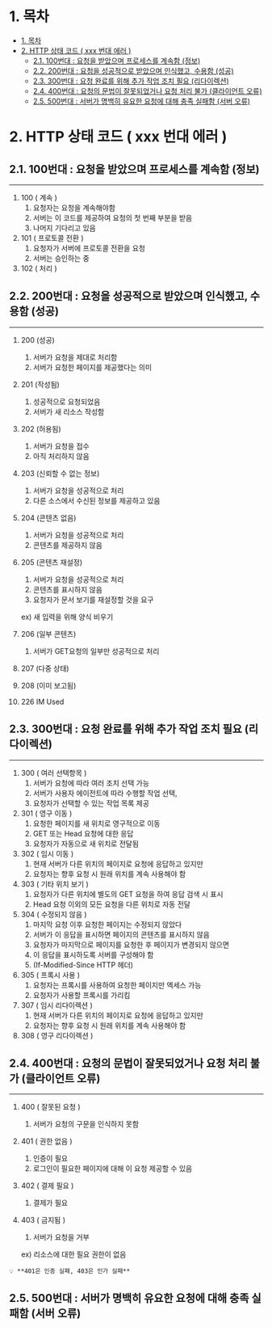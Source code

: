 # 1. 목차

- [1. 목차](#1-목차)
- [2. HTTP  상태 코드 ( xxx 번대 에러 )](#2-http--상태-코드--xxx-번대-에러-)
  - [2.1. 100번대 : 요청을 받았으며 프로세스를 계속함 (정보)](#21-100번대--요청을-받았으며-프로세스를-계속함-정보)
  - [2.2. 200번대 : 요청을 성공적으로 받았으며 인식했고, 수용함 (성공)](#22-200번대--요청을-성공적으로-받았으며-인식했고-수용함-성공)
  - [2.3. 300번대 : 요청 완료를 위해 추가 작업 조치 필요 (리다이렉션)](#23-300번대--요청-완료를-위해-추가-작업-조치-필요-리다이렉션)
  - [2.4. 400번대 : 요청의 문법이 잘못되었거나 요청 처리 불가 (클라이언트 오류)](#24-400번대--요청의-문법이-잘못되었거나-요청-처리-불가-클라이언트-오류)
  - [2.5. 500번대 : 서버가 명백히 유요한 요청에 대해 충족 실패함 (서버 오류)](#25-500번대--서버가-명백히-유요한-요청에-대해-충족-실패함-서버-오류)


# 2. HTTP  상태 코드 ( xxx 번대 에러 )


## 2.1. 100번대 : 요청을 받았으며 프로세스를 계속함 (정보)

---

1. 100 ( 계속 ) 
    1. 요청자는 요청을 계속해야함
    2. 서버는 이 코드를 제공하여 요청의 첫 번째 부분을 받음
    3. 나머지 기다리고 있음
2. 101 ( 프로토콜 전환 )
    1. 요청자가 서버에 프로토콜 전환을 요청
    2. 서버는 승인하는 중
3. 102 ( 처리 )

## 2.2. 200번대 : 요청을 성공적으로 받았으며 인식했고, 수용함 (성공)

---

1. 200 (성공)
    1. 서버가 요청을 제대로 처리함
    2. 서버가 요청한 페이지를 제공했다는 의미
2. 201 (작성됨)
    1. 성공적으로 요청되었음
    2. 서버가 새 리소스 작성함
3. 202 (허용됨)
    1. 서버가 요청을 접수
    2. 아직 처리하지 않음
4. 203 (신뢰할 수 없는 정보)
    1. 서버가 요청을 성공적으로 처리
    2. 다른 소스에서 수신된 정보를 제공하고 있음
5. 204 (콘텐츠 없음)
    1. 서버가 요청을 성공적으로 처리
    2. 콘텐츠를 제공하지 않음
6. 205 (콘텐츠 재설정)
    1. 서버가 요청을 성공적으로 처리
    2. 콘텐츠를 표시하지 않음
    3. 요청자가 문서 보기를 재설정할 것을 요구
    
    ex) 새 입력을 위해 양식 비우기
    
7. 206 (일부 콘텐츠)
    1. 서버가 GET요청의 일부만 성공적으로 처리
8. 207 (다중 상태)
9. 208 (이미 보고됨)
10. 226 IM Used

## 2.3. 300번대 : 요청 완료를 위해 추가 작업 조치 필요 (리다이렉션)

---

1. 300 ( 여러 선택항목 )
    1. 서버가 요청에 따라 여러 조치 선택 가능
    2. 서버가 사용자 에이전트에 따라 수행할 작업 선택,
    3. 요청자가 선택할 수 있는 작업 목록 제공
2. 301 ( 영구 이동 )
    1. 요청한 페이지를 새 위치로 영구적으로 이동
    2. GET 또는 Head 요청에 대한 응답
    3. 요청자가 자동으로 새 위치로 전달됨
3. 302 ( 임시 이동 )
    1. 현재 서버가 다른 위치의 페이지로 요청에 응답하고 있지만
    2. 요청자는 향후 요청 시 원래 위치를 계속 사용해야 함
4. 303 ( 기타 위치 보기 )
    1. 요청자가 다른 위치에 별도의 GET 요청을 하여 응답 검색 시 표시
    2. Head 요청 이외의 모든 요청을 다른 위치로 자동 전달
5. 304  ( 수정되지 않음 )
    1. 마지막 요청 이후 요청한 페이지는 수정되지 않았다
    2. 서버가 이 응답을 표시하면 페이지의 콘텐츠를 표시하지 않음
    3. 요청자가 마지막으로 페이지를 요청한 후 페이지가 변경되지 않으면
    4. 이 응답을 표시하도록 서버를 구성해야 함
    5. (If-Modified-Since HTTP 헤더)
6. 305 ( 프록시 사용 )
    1. 요청자는 프록시를 사용하여 요청한 페이지만 엑세스 가능
    2. 요청자가 사용할 프록시를 가리킴
7. 307 ( 임시 리다이렉션 )
    1. 현재 서버가 다른 위치의 페이지로 요청에 응답하고 있지만
    2. 요청자는 향후 요청 시 원래 위치를 계속 사용해야 함
8. 308 ( 영구 리다이렉션 )

## 2.4. 400번대 : 요청의 문법이 잘못되었거나 요청 처리 불가 (클라이언트 오류)

---

1. 400 ( 잘못된 요청 )
    1. 서버가 요청의 구문을 인식하지 못함
2. 401 ( 권한 없음 )
    1. 인증이 필요
    2. 로그인이 필요한 페이지에 대해 이 요청 제공할 수 있음
3. 402 ( 결제 필요 )
    1. 결제가 필요
4. 403 ( 금지됨 )
    1. 서버가 요청을 거부
    
    ex) 리소스에 대한 필요 권한이 없음
    

```
💡 **401은 인증 실패, 403은 인가 실패**
```

## 2.5. 500번대 : 서버가 명백히 유요한 요청에 대해 충족 실패함 (서버 오류)